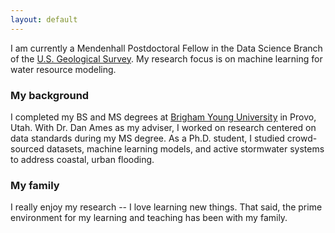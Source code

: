 ```yaml
---
layout: default
---
```


I am currently a Mendenhall Postdoctoral Fellow in the Data Science Branch of the [U.S. Geological Survey](http://www.usgs.gov). My research focus is on machine learning for water resource modeling. 

### My background
I completed my BS and MS degrees at [Brigham Young University](https://www.byu.edu) in Provo, Utah. With Dr. Dan Ames as my adviser, I worked on research centered on data standards during my MS degree. As a Ph.D. student, I studied crowd-sourced datasets, machine learning models, and active stormwater systems to address coastal, urban flooding. 

### My family
I really enjoy my research -- I love learning new things. That said, the prime environment for my learning and teaching has been with my family. 
